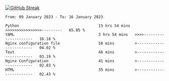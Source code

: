 [![GitHub Streak](https://streak-stats.demolab.com?user=renren-017&theme=sea&hide_border=true&background=DD272700)](https://git.io/streak-stats)

<!--START_SECTION:waka-->

```text
From: 09 January 2023 - To: 16 January 2023

Python                                   15 hrs 54 mins  >>>>>>>>>>>>>>>>---------   65.85 %
YAML                                     3 hrs 54 mins   >>>>---------------------   16.18 %
Nginx configuration file                 58 mins         >------------------------   04.02 %
Text                                     46 mins         >------------------------   03.19 %
Nginx Configuration                      41 mins         >------------------------   02.83 %
HTML                                     35 mins         >------------------------   02.43 %
```

<!--END_SECTION:waka-->
